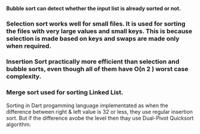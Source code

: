 #### Bubble sort can detect whether the input list is already sorted or not.
### Selection sort works well for small files. It is used for sorting the files with very large values and small keys. This is because selection is made based on keys and swaps are made only when required.
### Insertion Sort practically more efficient than selection and bubble sorts, even though all of them have O(n 2 ) worst case complexity.
### Merge sort used for sorting Linked List.

Sorting in Dart progamming language implementated as when the difference between right & left value is 32 or less, they use regular insertion sort. But if the difference avobe the level then thay use Dual-Pivot Quicksort algorithm.
